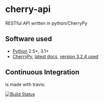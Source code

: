 cherry-api
==========

RESTful API written in python/CherryPy

Software used
-------------

 * [Python](http://python.org/) 2.5+, 3.1+
 * [CherryPy](http://www.cherrypy.org/), [latest docs](http://cherrypy.readthedocs.org/), [version 3.2.4 used](https://pypi.python.org/pypi/CherryPy/3.2.4)

Continuous Integration
----------------------

is made with travis:

[![Build Status](https://travis-ci.org/tkoomzaaskz/cherry-api.png?branch=master)](https://travis-ci.org/tkoomzaaskz/cherry-api)
